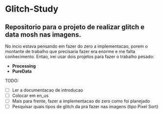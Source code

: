 # Glitch-Study

## Repositorio para o projeto de realizar glitch e data mosh nas imagens.

No incio estava pensando em fazer do zero a implementacao, porem o montante de trabalho que precisaria fazer era enorme e me falta conhecimento. Entao, irei usar dois projetos para fazer o trabalho pesado: 
* **Processing** 
* **PureData** 

TODO:
- [ ] Ler a documentacao de introducao
- [ ] Colocar em en_us
- [ ] Mais para frente, fazer a implementacao do zero como foi planejado
- [ ] Pesquisar quais tipos de glitch da pra fazer nas imagens (tipo Pixel Sort)
